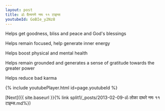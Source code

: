 ```yaml
---
layout: post
title: ॐ दैत्यगणे नमः ११ टाइम्स
youtubeId: GoBIe_y2Nz8
---
```

 
 
Helps get goodness, bliss and peace and God's blessings
 
Helps remain focused, help generate inner energy 
 
Helps boost physical and mental health 
 
Helps remain grounded and generates a sense of gratitude towards the greater power 
 
Helps reduce bad karma
 
 
 
 


{% include youtubePlayer.html id=page.youtubeId %}
 
[Next]({{ site.baseurl }}{% link  split1/_posts/2013-02-09-ॐ लोका दाथरे नमः ११ टाइम्स.md%})
 
